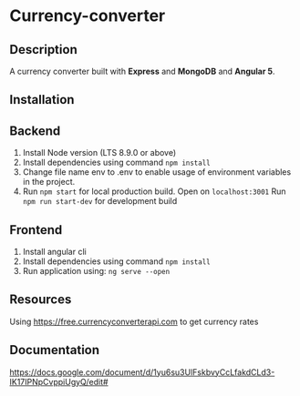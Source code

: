 # Currency-converter

## Description
A currency converter built with **Express** and **MongoDB** and **Angular 5**.

## Installation
## Backend
1. Install Node version (LTS 8.9.0 or above)
2. Install dependencies using command
    `npm install`
3. Change file name env to .env to enable usage of environment variables in the project.
4. Run `npm start` for local production build. Open on `localhost:3001`
Run `npm run start-dev` for development build

## Frontend
1. Install angular cli
2. Install dependencies using command
    `npm install`
3. Run application using: `ng serve --open`

## Resources
Using https://free.currencyconverterapi.com to get currency rates

## Documentation
https://docs.google.com/document/d/1yu6su3UlFskbvyCcLfakdCLd3-IK17IPNpCvppiUgyQ/edit#

